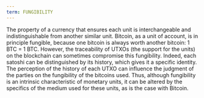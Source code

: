 ```yaml
---
term: FUNGIBILITY
---
```


The property of a currency that ensures each unit is interchangeable and indistinguishable from another similar unit. Bitcoin, as a unit of account, is in principle fungible, because one bitcoin is always worth another bitcoin: 1 BTC = 1 BTC. However, the traceability of UTXOs (the support for the units) on the blockchain can sometimes compromise this fungibility. Indeed, each satoshi can be distinguished by its history, which gives it a specific identity. The perception of the history of each UTXO can influence the judgment of the parties on the fungibility of the bitcoins used. Thus, although fungibility is an intrinsic characteristic of monetary units, it can be altered by the specifics of the medium used for these units, as is the case with Bitcoin.